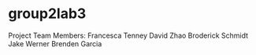 
# group2lab3

Project Team Members:
Francesca Tenney
David Zhao
Broderick Schmidt 
Jake Werner
Brenden Garcia
